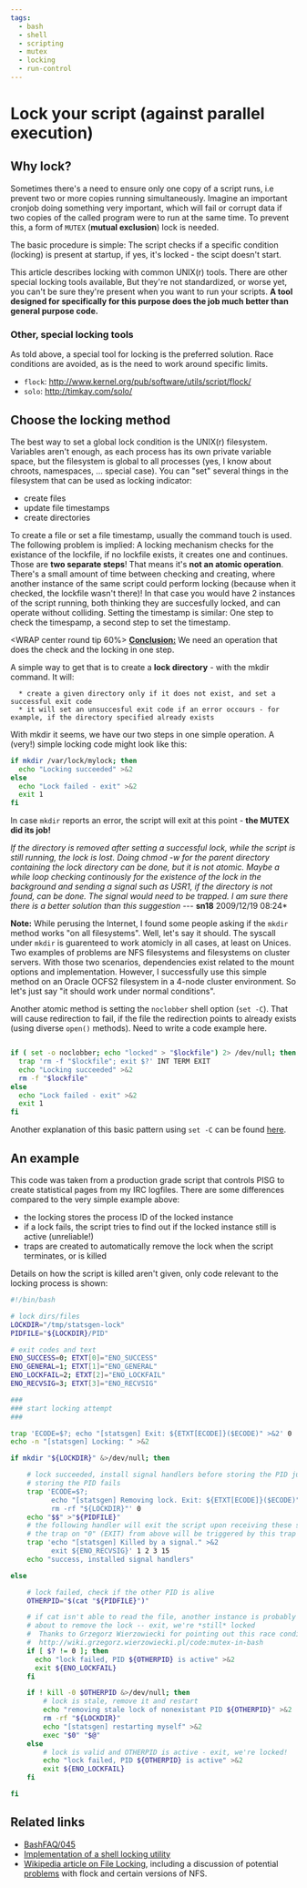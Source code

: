```yaml
---
tags:
  - bash
  - shell
  - scripting
  - mutex
  - locking
  - run-control
---
```


# Lock your script (against parallel execution)

## Why lock?

Sometimes there's a need to ensure only one copy of a script runs, i.e
prevent two or more copies running simultaneously. Imagine an important
cronjob doing something very important, which will fail or corrupt data
if two copies of the called program were to run at the same time. To
prevent this, a form of `MUTEX` (**mutual exclusion**) lock is needed.

The basic procedure is simple: The script checks if a specific condition
(locking) is present at startup, if yes, it's locked - the scipt
doesn't start.

This article describes locking with common UNIX(r) tools. There are
other special locking tools available, But they're not standardized, or
worse yet, you can't be sure they're present when you want to run your
scripts. **A tool designed for specifically for this purpose does the
job much better than general purpose code.**

### Other, special locking tools

As told above, a special tool for locking is the preferred solution.
Race conditions are avoided, as is the need to work around specific
limits.

-   `flock`: <http://www.kernel.org/pub/software/utils/script/flock/>
-   `solo`: <http://timkay.com/solo/>

## Choose the locking method

The best way to set a global lock condition is the UNIX(r) filesystem.
Variables aren't enough, as each process has its own private variable
space, but the filesystem is global to all processes (yes, I know about
chroots, namespaces, ... special case). You can "set" several things
in the filesystem that can be used as locking indicator:

-   create files
-   update file timestamps
-   create directories

To create a file or set a file timestamp, usually the command touch is
used. The following problem is implied: A locking mechanism checks for
the existance of the lockfile, if no lockfile exists, it creates one and
continues. Those are **two separate steps**! That means it's **not an
atomic operation**. There's a small amount of time between checking and
creating, where another instance of the same script could perform
locking (because when it checked, the lockfile wasn't there)! In that
case you would have 2 instances of the script running, both thinking
they are succesfully locked, and can operate without colliding. Setting
the timestamp is similar: One step to check the timespamp, a second step
to set the timestamp.

<WRAP center round tip 60%> <u>**Conclusion:**</u> We need an
operation that does the check and the locking in one step. </WRAP>

A simple way to get that is to create a **lock directory** - with the
mkdir command. It will:

      * create a given directory only if it does not exist, and set a successful exit code
      * it will set an unsuccesful exit code if an error occours - for example, if the directory specified already exists

With mkdir it seems, we have our two steps in one simple operation. A
(very!) simple locking code might look like this:

``` bash
if mkdir /var/lock/mylock; then
  echo "Locking succeeded" >&2
else
  echo "Lock failed - exit" >&2
  exit 1
fi
```

In case `mkdir` reports an error, the script will exit at this point -
**the MUTEX did its job!**

*If the directory is removed after setting a successful lock, while the
script is still running, the lock is lost. Doing chmod -w for the parent
directory containing the lock directory can be done, but it is not
atomic. Maybe a while loop checking continously for the existence of the
lock in the background and sending a signal such as USR1, if the
directory is not found, can be done. The signal would need to be
trapped. I am sure there there is a better solution than this
suggestion* --- **sn18** 2009/12/19 08:24*

**Note:** While perusing the Internet, I found some people asking if the
`mkdir` method works "on all filesystems". Well, let's say it should.
The syscall under `mkdir` is guarenteed to work atomicly in all cases,
at least on Unices. Two examples of problems are NFS filesystems and
filesystems on cluster servers. With those two scenarios, dependencies
exist related to the mount options and implementation. However, I
successfully use this simple method on an Oracle OCFS2 filesystem in a
4-node cluster environment. So let's just say "it should work under
normal conditions".

Another atomic method is setting the `noclobber` shell option
(`set -C`). That will cause redirection to fail, if the file the
redirection points to already exists (using diverse `open()` methods).
Need to write a code example here.

``` bash

if ( set -o noclobber; echo "locked" > "$lockfile") 2> /dev/null; then
  trap 'rm -f "$lockfile"; exit $?' INT TERM EXIT
  echo "Locking succeeded" >&2
  rm -f "$lockfile"
else
  echo "Lock failed - exit" >&2
  exit 1
fi

```

Another explanation of this basic pattern using `set -C` can be found
[here](http://pubs.opengroup.org/onlinepubs/9699919799/xrat/V4_xcu_chap02.html#tag_23_02_07).

## An example

This code was taken from a production grade script that controls PISG to
create statistical pages from my IRC logfiles. There are some
differences compared to the very simple example above:

-   the locking stores the process ID of the locked instance
-   if a lock fails, the script tries to find out if the locked instance
    still is active (unreliable!)
-   traps are created to automatically remove the lock when the script
    terminates, or is killed

Details on how the script is killed aren't given, only code relevant to
the locking process is shown:

``` bash
#!/bin/bash

# lock dirs/files
LOCKDIR="/tmp/statsgen-lock"
PIDFILE="${LOCKDIR}/PID"

# exit codes and text
ENO_SUCCESS=0; ETXT[0]="ENO_SUCCESS"
ENO_GENERAL=1; ETXT[1]="ENO_GENERAL"
ENO_LOCKFAIL=2; ETXT[2]="ENO_LOCKFAIL"
ENO_RECVSIG=3; ETXT[3]="ENO_RECVSIG"

###
### start locking attempt
###

trap 'ECODE=$?; echo "[statsgen] Exit: ${ETXT[ECODE]}($ECODE)" >&2' 0
echo -n "[statsgen] Locking: " >&2

if mkdir "${LOCKDIR}" &>/dev/null; then

    # lock succeeded, install signal handlers before storing the PID just in case
    # storing the PID fails
    trap 'ECODE=$?;
          echo "[statsgen] Removing lock. Exit: ${ETXT[ECODE]}($ECODE)" >&2
          rm -rf "${LOCKDIR}"' 0
    echo "$$" >"${PIDFILE}"
    # the following handler will exit the script upon receiving these signals
    # the trap on "0" (EXIT) from above will be triggered by this trap's "exit" command!
    trap 'echo "[statsgen] Killed by a signal." >&2
          exit ${ENO_RECVSIG}' 1 2 3 15
    echo "success, installed signal handlers"

else

    # lock failed, check if the other PID is alive
    OTHERPID="$(cat "${PIDFILE}")"

    # if cat isn't able to read the file, another instance is probably
    # about to remove the lock -- exit, we're *still* locked
    #  Thanks to Grzegorz Wierzowiecki for pointing out this race condition on
    #  http://wiki.grzegorz.wierzowiecki.pl/code:mutex-in-bash
    if [ $? != 0 ]; then
      echo "lock failed, PID ${OTHERPID} is active" >&2
      exit ${ENO_LOCKFAIL}
    fi

    if ! kill -0 $OTHERPID &>/dev/null; then
        # lock is stale, remove it and restart
        echo "removing stale lock of nonexistant PID ${OTHERPID}" >&2
        rm -rf "${LOCKDIR}"
        echo "[statsgen] restarting myself" >&2
        exec "$0" "$@"
    else
        # lock is valid and OTHERPID is active - exit, we're locked!
        echo "lock failed, PID ${OTHERPID} is active" >&2
        exit ${ENO_LOCKFAIL}
    fi

fi
```

## Related links

-   [BashFAQ/045](http://mywiki.wooledge.org/BashFAQ/045)
-   [Implementation of a shell locking
    utility](http://wiki.grzegorz.wierzowiecki.pl/code:mutex-in-bash)
-   [Wikipedia article on File
    Locking](http://en.wikipedia.org/wiki/File_locking), including a
    discussion of potential
    [problems](http://en.wikipedia.org/wiki/File_locking#Problems) with
    flock and certain versions of NFS.
